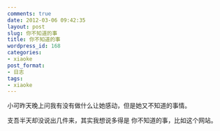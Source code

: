 ```yaml
---
comments: true
date: 2012-03-06 09:42:35
layout: post
slug: 你不知道的事
title: 你不知道的事
wordpress_id: 168
categories:
- xiaoke
post_format:
- 日志
tags:
- xiaoke
---
```


小可昨天晚上问我有没有做什么让她感动，但是她又不知道的事情。

支吾半天却没说出几件来，其实我想说多得是 你不知道的事，比如这个网站。




